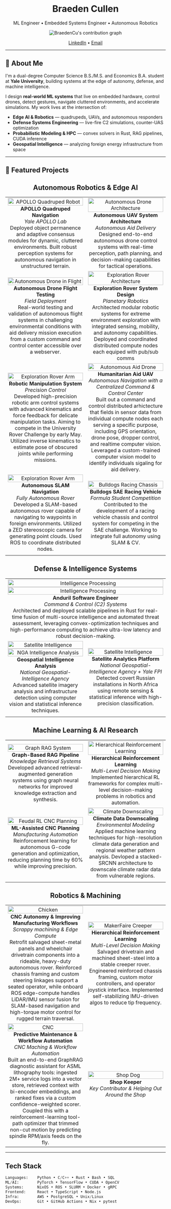 <!-- markdownlint-disable MD033 -->

<h1 align="center">Braeden Cullen </h1>
<p align="center">
  ML Engineer • Embedded Systems Engineer • Autonomous Robotics  
</p>

<p align="center">
  <img src="https://ghchart.rshah.org/BraedenCu" alt="BraedenCu's contribution graph" />
</p>

<p align="center">
  <!--a href="https://www.braedencullen.com">🌐 Website</a-->
  <a href="https://www.linkedin.com/in/braeden-cullen">LinkedIn</a> •
  <a href="mailto:braeden.cullen@yale.edu">Email</a>
</p>

---

## 🐙 **About Me**

I'm a dual-degree Computer Science B.S./M.S. and Economics B.A. student at **Yale University**, building systems at the edge of autonomy, defense, and machine intelligence.

I design **real-world ML systems** that live on embedded hardware, control drones, detect gestures, navigate cluttered environments, and accelerate simulations. My work lives at the intersection of:

- **Edge AI & Robotics** — quadrupeds, UAVs, and autonomous responders  
- **Defense Systems Engineering** — live-fire C2 simulations, counter-UAS optimization  
- **Probabilistic Modeling & HPC** — convex solvers in Rust, RAG pipelines, CUDA inference  
- **Geospatial Intelligence** — analyzing foreign energy infrastructure from space  

---

## 🐙 **Featured Projects**

<div align="center">

## Autonomous Robotics & Edge AI

<table>
<tr>
<td align="center" width="50%">
  <img src="images/apollo-quadupedal.png" alt="APOLLO Quadruped Robot" width="100%"/>
  <br><strong>APOLLO Quadruped Navigation</strong>
  <br><em>Yale APOLLO Lab</em>
  <br>Deployed object permanence and adaptive consensus modules for dynamic, cluttered environments. Built robust perception systems for autonomous navigation in unstructured terrain.
</td>
<td align="center" width="50%">
  <img src="images/autonomous-drone-architecture.png" alt="Autonomous Drone Architecture" width="100%"/>
  <br><strong>Autonomous UAV System Architecture</strong>
  <br><em>Autonomous Aid Delivery</em>
  <br>Designed end-to-end autonomous drone control systems with real-time perception, path planning, and decision-making capabilities for tactical operations.
</td>
</tr>
<tr>
<td align="center" width="50%">
  <img src="images/autonomous-drone.jpeg" alt="Autonomous Drone in Flight" width="100%"/>
  <br><strong>Autonomous Drone Flight Testing</strong>
  <br><em>Field Deployment</em>
  <br>Real-world testing and validation of autonomous flight systems in challenging environmental conditions with aid delivery mission execution from a custom command and control center accessible over a webserver.
</td>
<td align="center" width="50%">
  <img src="images/exploration-rover-architecture.png" alt="Exploration Rover Architecture" width="100%"/>
  <br><strong>Exploration Rover System Design</strong>
  <br><em>Planetary Robotics</em>
  <br>Architected modular robotic systems for extreme environment exploration with integrated sensing, mobility, and autonomy capabilities. Deployed and coordinated distributed compute nodes each equiped with pub/sub comms
</td>
</tr>
<tr>
<td align="center" width="50%">
  <img src="images/exploration-rover-arm.png" alt="Exploration Rover Arm" width="100%"/>
  <br><strong>Robotic Manipulation System</strong>
  <br><em>Precision Control</em>
  <br>Developed high-precision robotic arm control systems with advanced kinematics and force feedback for delicate manipulation tasks. Aiming to compete in the University Rover Challenge by early May. Utilized inverse kinematics to estimate pose of obscured joints while performing missions.
</td>
<td align="center" width="50%">
  <img src="images/aid-drone.png" alt="Autonomous Aid Drone" width="100%"/>
  <br><strong>Humanitarian Aid UAV</strong>
  <br><em>Autonomous Navigation with a Centralized Command & Control Center</em>
  <br>Built out a command and control distributed arhictecture that fields in sensor data from individual compute nodes each serving a specific purpose, including GPS orientation, drone pose, dropper control, and realtime computer vision. Leveraged a custom-trained computer vision model to identify individuals sigaling for aid delivery.
</td>
</tr>
<tr>
<td align="center" width="50%">
  <img src="images/ros-rover.jpeg" alt="Exploration Rover Arm" width="100%"/>
  <br><strong>Autonomous SLAM Navigation</strong>
  <br><em>Fully Autonomous Rover</em>
  <br>Developed a SLAM-based autonomous rover capable of navigating to waypoints in foreign environments. Utilized a ZED stereoscopic camera for generating point clouds. Used ROS to coordinate distributed nodes.
</td>
<td align="center" width="50%">
  <img src="images/bulldogs-racing-chassis.png" alt="Bulldogs Racing Chassis" width="100%"/>
  <br><strong>Bulldogs SAE Racing Vehicle</strong>
  <br><em>Formula Student Competition</em>
  <br>Contributed to the development of a racing vehicle chassis and control system for competing in the SAE challenge. Working to integrate full autonomy using SLAM & CV.
</td>
</tr>
<td align="center" width="50%">
</td>
<td align="center" width="50%">
</td>
</table>

## Defense & Intelligence Systems

<table>
<tr>
<td align="center" colspan="2" width="100%">
  <img src="images/anduril-class.jpg" align="center" alt="Intelligence Processing" width="100%"/>
  <img src="images/anduril-lattice.jpg" align="center" alt="Intelligence Processing" width="100%"/>
  <br><strong>Anduril Software Engineer</strong>
  <br><em>Command & Control (C2) Systems</em>
  <br>Architected and deployed scalable pipelines in Rust for real-time fusion of multi-source intelligence and automated threat assessment, leveraging convex-optimization techniques and high-performance computing to achieve ultra-low latency and robust decision-making.
</td>
</tr>
<tr>
<td align="center" width="50%">
  <img src="images/nga-intel.png" alt="Satellite Intelligence" width="100%"/>
  <img src="images/nga.png" alt="NGA Intelligence Analysis" width="100%"/>
  <br><strong>Geospatial Intelligence Analysis</strong>
  <br><em>National Geospatial-Intelligence Agency</em>
  <br>Advanced satellite imagery analysis and infrastructure detection using computer vision and statistical inference techniques.
</td>
<td align="center" width="50%">
  <img src="images/nga-satellite.png" alt="Satellite Intelligence" width="100%"/>
  <br><strong>Satellite Analytics Platform</strong>
  <br><em>National Geospatial-Intelligence Agency + Yale FPI</em>
  <br>Detected covert Russian installations in North Africa using remote sensing & statistical inference with high-precision classification.
</td>
</tr>
<tr>
<td align="center" width="50%">
</td>
<td align="center" width="50%">
</td>
</tr>
</table>

## Machine Learning & AI Research

<table>
<tr>
<td align="center" width="50%">
  <img src="images/graph-rag-alumni.png" alt="Graph RAG System" width="100%"/>
  <br><strong>Graph-Based RAG Pipeline</strong>
  <br><em>Knowledge Retrieval Systems</em>
  <br>Developed advanced retrieval-augmented generation systems using graph neural networks for improved knowledge extraction and synthesis.
</td>
<td align="center" width="50%">
  <img src="images/hierarchical-rl.png" alt="Hierarchical Reinforcement Learning" width="100%"/>
  <br><strong>Hierarchical Reinforcement Learning</strong>
  <br><em>Multi-Level Decision Making</em>
  <br>Implemented hierarchical RL frameworks for complex multi-level decision-making problems in robotics and automation.
</td>
</tr>
<tr>
<td align="center" width="50%">
  <img src="images/feudal-rl-cnc.gif" alt="Feudal RL CNC Planning" width="100%"/>
  <br><strong>ML-Assisted CNC Planning</strong>
  <br><em>Manufacturing Automation</em>
  <br>Reinforcement learning for autonomous G-code generation and optimization, reducing planning time by 60% while improving precision.
</td>
<td align="center" width="50%">
  <img src="images/climate_downscaling.png" alt="Climate Downscaling" width="100%"/>
  <br><strong>Climate Data Downscaling</strong>
  <br><em>Environmental Modeling</em>
  <br>Applied machine learning techniques for high-resolution climate data generation and regional weather pattern analysis. Devloped a stacked-SRCNN architecture to downscale climate radar data from vulnerable regions.
</td>
</tr>
<td align="center" width="50%">
</td>
<td align="center" width="50%">
</td>
</tr>
</table>

## Robotics & Machining

<table>
<tr>
<td align="center" width="50%">
  <img src="images/chicken.jpg" alt="Chicken" width="100%"/>
  <br><strong>CNC Autonomy & Improving Manufacturing Workflows</strong>
  <br><em>Scrappy machining & Edge Compute</em>
  <br>Retrofit salvaged sheet-metal panels and wheelchair drivetrain components into a rideable, heavy-duty autonomous rover. Reinforced chassis framing and custom steering linkages support a seated operator, while onboard ROS edge-compute handles LiDAR/IMU sensor fusion for SLAM-based navigation and high-torque motor control for rugged terrain traversal.
</td>
<td align="center" width="50%">
  <img src="images/makerfaire.jpg" alt="MakerFaire Creeper" width="100%"/>
  <br><strong>Hierarchical Reinforcement Learning</strong>
  <br><em>Multi-Level Decision Making</em>
  <br>Salvaged drivetrain and machined sheet-steel into a stable creeper rover. Engineered reinforced chassis framing, custom motor controllers, and operator joystick interface. Implemented self-stabilizing IMU-driven algos to reduce tip frequency.
</td>
</tr>
<tr>
<td align="center" width="50%">
  <img src="images/autonomous-cnc.jpg" alt="CNC" width="100%"/>
  <br><strong>Predictive Maintenance & Workflow Automation</strong>
  <br><em>CNC Maching & Workflow Automation</em>
  <br>Built an end-to-end GraphRAG diagnostic assistant for ASML lithography tools: ingested 2M+ service logs into a vector store, retrieved
context with bi-encoder embeddings, and ranked fixes via a custom confidence-weighted scorer. Coupled this with a reinforcement-learning tool-path optimizer that trimmed non-cut motion by predicting spindle RPM/axis feeds on the fly.
</td>
<td align="center" width="50%">
  <img src="images/shop-dog.jpeg" alt="Shop Dog" width="100%"/>
  <br><strong>Shop Keeper</strong>
  <br><em>Key Contributor & Helping Out Around the Shop</em>
  <br>
</td>
</tr>
</table>

</div>

---

## Tech Stack

```python
Languages:    Python • C/C++ • Rust • Bash • SQL
ML/AI:        PyTorch • TensorFlow • CUDA • OpenCV
Systems:      NixOS • ROS • SLURM • Docker • gRPC  
Frontend:     React • TypeScript • Node.js  
Infra:        AWS • PostgreSQL • Unix/Linux
DevOps:       Git • GitHub Actions • Nix • pytest
```
